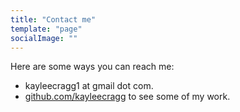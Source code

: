 ```yaml
---
title: "Contact me"
template: "page"
socialImage: ""
---
```


Here are some ways you can reach me:

- kayleecragg1 at gmail dot com.
- [github.com/kayleecragg](https://www.github.com/kayleecragg) to see some of my work.